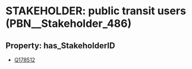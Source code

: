 # STAKEHOLDER: __public transit users__ (PBN__Stakeholder_486)

## Property: has_StakeholderID

* [Q178512](Q178512)

